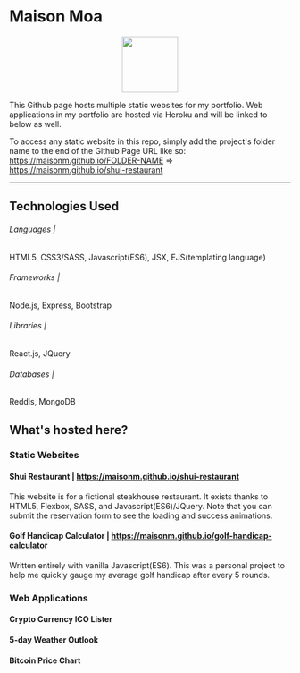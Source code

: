 # Maison Moa

<p align="center">
  <img src="https://s18.postimg.org/guw5supt5/resume.png" width="100px">
</p>

This Github page hosts multiple static websites for my portfolio.
Web applications in my portfolio are hosted via Heroku and will be linked to below as well. 

To access any static website in this repo, simply add the project's folder name to the end of the Github Page URL like so: https://maisonm.github.io/FOLDER-NAME => https://maisonm.github.io/shui-restaurant

---

## Technologies Used

###### Languages |
HTML5, CSS3/SASS, Javascript(ES6), JSX, EJS(templating language)

###### Frameworks |
Node.js, Express, Bootstrap

###### Libraries |
React.js, JQuery 

###### Databases | 
Reddis, MongoDB

## What's hosted here?

### Static Websites

#### Shui Restaurant | https://maisonm.github.io/shui-restaurant 

This website is for a fictional steakhouse restaurant. It exists thanks to HTML5, Flexbox, SASS, and Javascript(ES6)/JQuery. Note that you can submit the reservation form to see the loading and success animations. 

#### Golf Handicap Calculator | https://maisonm.github.io/golf-handicap-calculator

Written entirely with vanilla Javascript(ES6). This was a personal project to help me quickly gauge my average golf handicap after every 5 rounds.

### Web Applications


#### Crypto Currency ICO Lister

#### 5-day Weather Outlook

#### Bitcoin Price Chart
